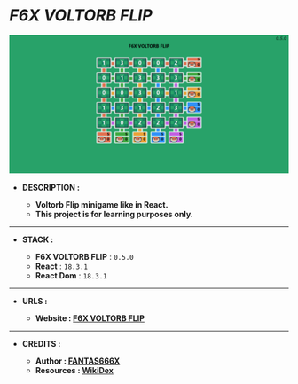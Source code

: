 # _F6X VOLTORB FLIP_

![THUMBNAIL](resources/img/Thumbnail.png)

- **DESCRIPTION :**

  - **Voltorb Flip minigame like in React.**
  - **This project is for learning purposes only.**

---

- **STACK :**

  - **F6X VOLTORB FLIP** : `0.5.0`
  - **React** : `18.3.1`
  - **React Dom** : `18.3.1`

---

- **URLS :**

  - **Website : [F6X VOLTORB FLIP](https://f6x-voltorb-flip.netlify.app)**

---

- **CREDITS :**

  - **Author : [FANTAS666X](https://github.com/FANTAS666IXI)**
  - **Resources : [WikiDex](https://www.wikidex.net/wiki/WikiDex)**
